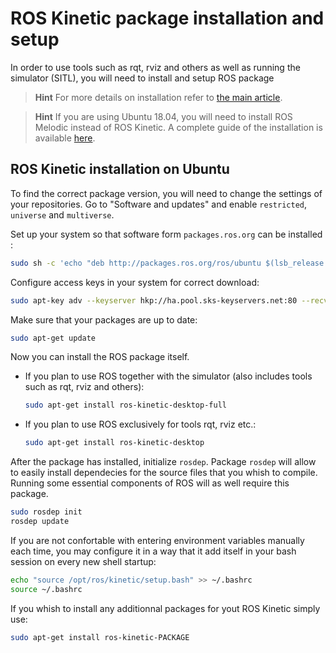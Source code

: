# ROS Kinetic package installation and setup

In order to use tools such as rqt, rviz and others as well as running the simulator (SITL), you will need to install and setup ROS package

> **Hint** For more details on installation refer to [the main article](http://wiki.ros.org/kinetic/Installation/Ubuntu).

<!-- -->

> **Hint** If you are using Ubuntu 18.04, you will need to install ROS Melodic instead of ROS Kinetic. A complete guide of the installation is available [here](http://wiki.ros.org/melodic/Installation/Ubuntu).

## ROS Kinetic installation on Ubuntu

To find the correct package version, you will need to change the settings of your repositories. Go to "Software and updates" and enable `restricted`, `universe` and `multiverse`.

Set up your system so that software form `packages.ros.org` can be installed :

```bash
sudo sh -c 'echo "deb http://packages.ros.org/ros/ubuntu $(lsb_release -sc) main" > /etc/apt/sources.list.d/ros-latest.list'
```

Configure access keys in your system for correct download:

```bash
sudo apt-key adv --keyserver hkp://ha.pool.sks-keyservers.net:80 --recv-key 421C365BD9FF1F717815A3895523BAEEB01FA116
```

Make sure that your packages are up to date:

```bash
sudo apt-get update
```

Now you can install the ROS package itself.

+ If you plan to use ROS together with the simulator (also includes tools such as rqt, rviz and others):

    ```bash
    sudo apt-get install ros-kinetic-desktop-full
    ```

+ If you plan to use ROS exclusively for tools rqt, rviz etc.:

    ```bash
    sudo apt-get install ros-kinetic-desktop
    ```

After the package has installed, initialize `rosdep`.
Package `rosdep` will allow to easily install dependecies for the source files that you whish to compile. Running some essential components of ROS will as well require this package.

```bash
sudo rosdep init
rosdep update
```

If you are not confortable with entering environment variables manually each time, you may configure it in a way that it add itself in your bash session on every new shell startup:

```bash
echo "source /opt/ros/kinetic/setup.bash" >> ~/.bashrc
source ~/.bashrc
```

If you whish to install any additionnal packages for yout ROS Kinetic simply use:

```bash
sudo apt-get install ros-kinetic-PACKAGE
```
